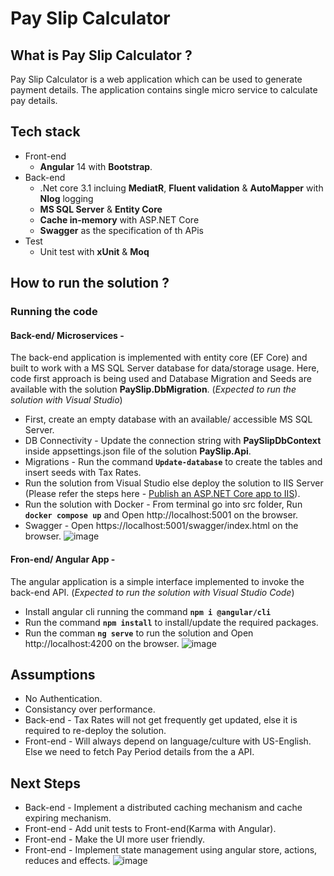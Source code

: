 # Pay Slip Calculator

What is Pay Slip Calculator ?
------------------------------------
Pay Slip Calculator is a web application which can be used to generate payment details. The application contains single micro service to calculate pay details.

Tech stack
------------------------------------

+ Front-end 
  + **Angular** 14 with **Bootstrap**.
+ Back-end
  + .Net core 3.1 incluing **MediatR**, **Fluent validation** & **AutoMapper** with **Nlog** logging
  + **MS SQL Server** & **Entity Core** 
  + **Cache in-memory** with ASP.NET Core
  + **Swagger** as the specification of th APis
+ Test
  + Unit test with **xUnit** & **Moq**

How to run the solution ?
------------------------------------
### Running the code 
#### Back-end/ Microservices -
The back-end application is implemented with entity core (EF Core)  and built to work with a MS SQL Server database for data/storage usage. Here, code first approach is being used and Database Migration and Seeds are available with the solution **PaySlip.DbMigration**. (_Expected to run the solution with Visual Studio_)
+ First, create an empty database with an available/ accessible MS SQL Server.
+ DB Connectivity - Update the connection string with **PaySlipDbContext** inside appsettings.json file of the solution **PaySlip.Api**.
+ Migrations - Run the command **`Update-database`** to create the tables and insert seeds with Tax Rates.
+ Run the solution from Visual Studio else deploy the solution to IIS Server (Please refer the steps here - [Publish an ASP.NET Core app to IIS](https://learn.microsoft.com/en-us/aspnet/core/tutorials/publish-to-iis?view=aspnetcore-6.0&tabs=visual-studio)).
+ Run the solution with Docker - From terminal go into src folder, Run **`docker compose up`** and Open http://localhost:5001 on the browser.
+ Swagger - Open https://localhost:5001/swagger/index.html on the browser.
  ![image](https://user-images.githubusercontent.com/25504137/199136516-bdc07ffa-3532-4345-b6b7-a3d75fc3b4e0.png)

#### Fron-end/ Angular App -
The angular application is a simple interface implemented to invoke the back-end API. (_Expected to run the solution with Visual Studio Code_)
+ Install angular cli running the command **`npm i @angular/cli`**
+ Run the command **`npm install`** to install/update the required packages.
+ Run the comman **`ng serve`** to run the solution and Open http://localhost:4200 on the browser.
  ![image](https://user-images.githubusercontent.com/25504137/199137772-beb4f7ed-08db-428f-baec-e6e8bb144342.png)

Assumptions
------------------------------------
+ No Authentication.
+ Consistancy over performance.
+ Back-end - Tax Rates will not get frequently get updated, else it is required to re-deploy the solution.
+ Front-end - Will always depend on language/culture with US-English. Else we need to fetch Pay Period details from the a API.

Next Steps
------------------------------------
+ Back-end - Implement a distributed caching mechanism and cache expiring mechanism.
+ Front-end - Add unit tests to Front-end(Karma with Angular).
+ Front-end - Make the UI more user friendly.
+ Front-end - Implement state management using angular store, actions, reduces and effects.
  ![image](https://user-images.githubusercontent.com/25504137/199139267-d424c40b-0f35-4492-bdda-67b7f1926745.png)

